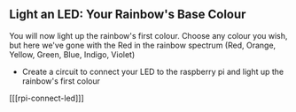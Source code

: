 ## Light an LED: Your Rainbow's Base Colour

You will now light up the rainbow's first colour. Choose any colour you wish, but here we've gone with the Red in the rainbow spectrum
(Red, Orange, Yellow, Green, Blue, Indigo, Violet)

+ Create a circuit to connect your LED to the raspberry pi and light up the rainbow's first colour

[[[rpi-connect-led]]]
